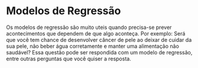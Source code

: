 # Modelos de  Regressão
Os modelos de regressão são muito uteis quando precisa-se prever  acontecimentos que dependem  de que algo aconteça. Por exemplo:  Será que você tem chance de desenvolver câncer de pele  ao deixar de cuidar da sua pele, não beber água corretamente e manter uma alimentação não saudável? Essa questão pode ser respondida com um modelo de regressão, entre outras perguntas que você quiser a resposta.
